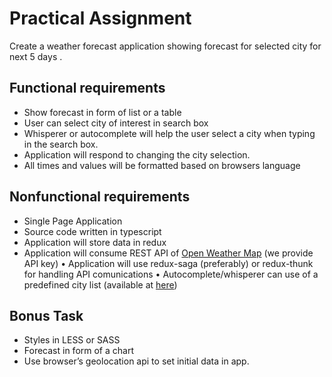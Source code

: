 # Practical Assignment

Create a weather forecast application showing forecast for selected city for next 5 days .

## Functional requirements
*	Show forecast in form of list or a table
*	User can select city of interest in search box
*	Whisperer or autocomplete will help the user select a city when typing in the search box.
*	Application will respond to changing the city selection.
*	All times and values will be formatted based on browsers language

## Nonfunctional requirements
*	Single Page Application
*	Source code written in typescript
*	Application will store data in redux
*	Application will consume REST API of [Open Weather Map](https://openweathermap.org/api) (we provide API key)
•	Application will use redux-saga (preferably) or redux-thunk for handling API comunications
•	Autocomplete/whisperer can use of a predefined city list (available at [here](https://github.com/pavelbednar/weather-forecast-assignment/blob/main/city.list.json))

## Bonus Task
*	Styles in LESS or SASS
*	Forecast in form of a chart
*	Use browser’s geolocation api to set initial data in app.

